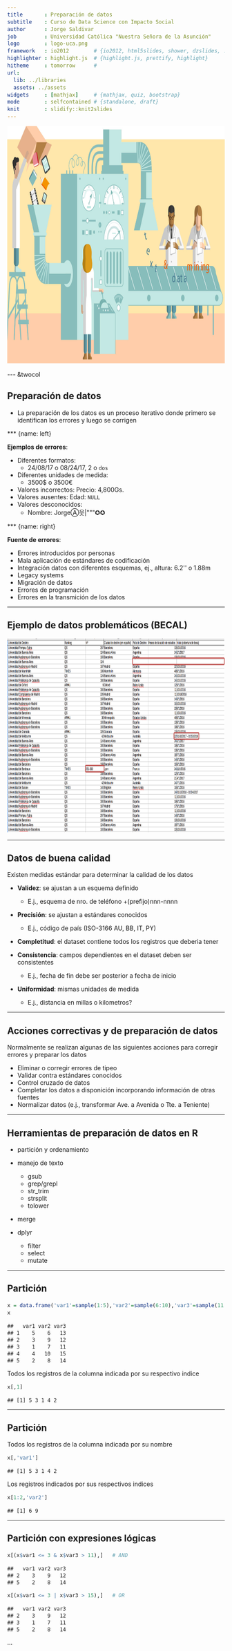 ```yaml
---
title       : Preparación de datos
subtitle    : Curso de Data Science con Impacto Social
author      : Jorge Saldivar
job         : Universidad Católica "Nuestra Señora de la Asunción"
logo        : logo-uca.png
framework   : io2012        # {io2012, html5slides, shower, dzslides, ...}
highlighter : highlight.js  # {highlight.js, prettify, highlight}
hitheme     : tomorrow      # 
url:
  lib: ../libraries
  assets: ../assets
widgets     : [mathjax]     # {mathjax, quiz, bootstrap}
mode        : selfcontained # {standalone, draft}
knit        : slidify::knit2slides
---
```


<img class=center src="../assets/img/datamining-bron-copyright-user.png" height=550 />


--- &twocol

## Preparación de datos 

* La preparación de los datos es un proceso iterativo donde primero se identifican los errores y luego se corrigen

*** {name: left}

**Ejemplos de errores**:

  - Diferentes formatos: 
    + 24/08/17 o 08/24/17, 2 o `dos`
  - Diferentes unidades de medida: 
    + 3500$ o 3500€
  - Valores incorrectos: Precio: 4,800Gs.
  - Valores ausentes: Edad: `NULL`
  - Valores desconocidos: 
    + Nombre: JorgeⒶ웃|"""✪✪

*** {name: right}

**Fuente de errores**:

  - Errores introducidos por personas
  - Mala aplicación de estándares de codificación
  - Integración datos con diferentes esquemas, ej., altura: 6.2'' o 1.88m
  - Legacy systems
  - Migración de datos
  - Errores de programación
  - Errores en la transmición de los datos

---

## Ejemplo de datos problemáticos (BECAL)

<img class=center src="../assets/img/datos_becal_problemas.png" height=450 />

---

## Datos de buena calidad

Existen medidas estándar para determinar la calidad de los datos

- **Validez**: se ajustan a un esquema definido 
  + E.j., esquema de nro. de teléfono +(prefijo)nnn-nnnn

- **Precisión**: se ajustan a estándares conocidos
  + E.j., código de país (ISO-3166 AU, BB, IT, PY)

- **Completitud**: el dataset contiene todos los registros que deberia tener

- **Consistencia**: campos dependientes en el dataset deben ser consistentes 
  + E.j., fecha de fin debe ser posterior a fecha de inicio

- **Uniformidad**: mismas unidades de medida 
  + E.j., distancia en millas o kilometros?

---

## Acciones correctivas y de preparación de datos

Normalmente se realizan algunas de las siguientes acciones para corregir errores y preparar los datos

- Eliminar o corregir errores de tipeo
- Validar contra estándares conocidos
- Control cruzado de datos
- Completar los datos a disponición incorporando información de otras fuentes
- Normalizar datos (e.j., transformar Ave. a Avenida o Tte. a Teniente)

---

## Herramientas de preparación de datos en R

- partición y ordenamiento

- manejo de texto

  - gsub
  - grep/grepl
  - str_trim
  - strsplit
  - tolower
  
- merge

- dplyr

  - filter
  - select
  - mutate

---

## Partición


```r
x = data.frame('var1'=sample(1:5),'var2'=sample(6:10),'var3'=sample(11:15))
x
```

```
##   var1 var2 var3
## 1    5    6   13
## 2    3    9   12
## 3    1    7   11
## 4    4   10   15
## 5    2    8   14
```
Todos los registros de la columna indicada por su respectivo indice

```r
x[,1]
```

```
## [1] 5 3 1 4 2
```

---

## Partición

Todos los registros de la columna indicada por su nombre

```r
x[,'var1']
```

```
## [1] 5 3 1 4 2
```
Los registros indicados por sus respectivos indices

```r
x[1:2,'var2']
```

```
## [1] 6 9
```

---

## Partición con expresiones lógicas


```r
x[(x$var1 <= 3 & x$var3 > 11),]   # AND
```

```
##   var1 var2 var3
## 2    3    9   12
## 5    2    8   14
```

```r
x[(x$var1 <= 3 | x$var3 > 15),]   # OR
```

```
##   var1 var2 var3
## 2    3    9   12
## 3    1    7   11
## 5    2    8   14
```

...
